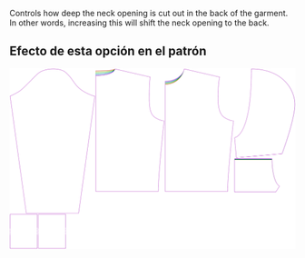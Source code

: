 
Controls how deep the neck opening is cut out in the back of the garment. In other words, increasing this will shift the neck opening to the back.


## Efecto de esta opción en el patrón
![This image shows the effect of this option by superimposing several variants that have a different value for this option](huey_backneckcutout_sample.svg "Effect of this option on the pattern")
